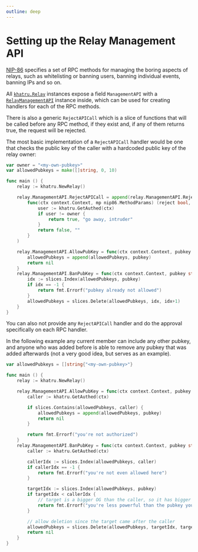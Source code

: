 ```yaml
---
outline: deep
---
```


# Setting up the Relay Management API

[NIP-86](https://nips.nostr.com/86) specifies a set of RPC methods for managing the boring aspects of relays, such as whitelisting or banning users, banning individual events, banning IPs and so on.

All [`khatru.Relay`](https://pkg.go.dev/github.com/fiatjaf/khatru#Relay) instances expose a field `ManagementAPI` with a [`RelayManagementAPI`](https://pkg.go.dev/github.com/fiatjaf/khatru#RelayManagementAPI) instance inside, which can be used for creating handlers for each of the RPC methods.

There is also a generic `RejectAPICall` which is a slice of functions that will be called before any RPC method, if they exist and, if any of them returns true, the request will be rejected.

The most basic implementation of a `RejectAPICall` handler would be one that checks the public key of the caller with a hardcoded public key of the relay owner:

```go
var owner = "<my-own-pubkey>"
var allowedPubkeys = make([]string, 0, 10)

func main () {
	relay := khatru.NewRelay()

	relay.ManagementAPI.RejectAPICall = append(relay.ManagementAPI.RejectAPICall,
		func(ctx context.Context, mp nip86.MethodParams) (reject bool, msg string) {
			user := khatru.GetAuthed(ctx)
			if user != owner {
				return true, "go away, intruder"
			}
			return false, ""
		}
	)

	relay.ManagementAPI.AllowPubKey = func(ctx context.Context, pubkey string, reason string) error {
		allowedPubkeys = append(allowedPubkeys, pubkey)
		return nil
	}
	relay.ManagementAPI.BanPubKey = func(ctx context.Context, pubkey string, reason string) error {
		idx := slices.Index(allowedPubkeys, pubkey)
		if idx == -1 {
			return fmt.Errorf("pubkey already not allowed")
		}
		allowedPubkeys = slices.Delete(allowedPubkeys, idx, idx+1)
	}
}
```

You can also not provide any `RejectAPICall` handler and do the approval specifically on each RPC handler.

In the following example any current member can include any other pubkey, and anyone who was added before is able to remove any pubkey that was added afterwards (not a very good idea, but serves as an example).

```go
var allowedPubkeys = []string{"<my-own-pubkey>"}

func main () {
	relay := khatru.NewRelay()

	relay.ManagementAPI.AllowPubKey = func(ctx context.Context, pubkey string, reason string) error {
		caller := khatru.GetAuthed(ctx)

		if slices.Contains(allowedPubkeys, caller) {
			allowedPubkeys = append(allowedPubkeys, pubkey)
			return nil
		}

		return fmt.Errorf("you're not authorized")
	}
	relay.ManagementAPI.BanPubKey = func(ctx context.Context, pubkey string, reason string) error {
		caller := khatru.GetAuthed(ctx)

		callerIdx := slices.Index(allowedPubkeys, caller)
		if callerIdx == -1 {
			return fmt.Errorf("you're not even allowed here")
		}

		targetIdx := slices.Index(allowedPubkeys, pubkey)
		if targetIdx < callerIdx {
			// target is a bigger OG than the caller, so it has bigger influence and can't be removed
			return fmt.Errorf("you're less powerful than the pubkey you're trying to remove")
		}

		// allow deletion since the target came after the caller
		allowedPubkeys = slices.Delete(allowedPubkeys, targetIdx, targetIdx+1)
		return nil
	}
}
```
